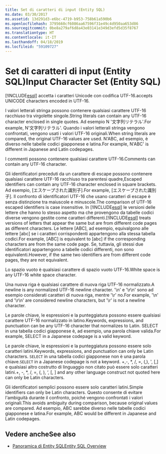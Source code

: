 ```yaml
---
title: Set di caratteri di input (Entity SQL)
ms.date: 03/30/2017
ms.assetid: 13d291d3-e6bc-4719-b953-758b61a590b6
ms.openlocfilehash: 3795660cf6086aa67596f31e49c4d950aa653d86
ms.sourcegitcommit: 0be8a279af6d8a43e03141e349d3efd5d35f8767
ms.translationtype: HT
ms.contentlocale: it-IT
ms.lasthandoff: 04/18/2019
ms.locfileid: "59109727"
---
```

# <a name="input-character-set-entity-sql"></a><span data-ttu-id="939e6-102">Set di caratteri di input (Entity SQL)</span><span class="sxs-lookup"><span data-stu-id="939e6-102">Input Character Set (Entity SQL)</span></span>
[!INCLUDE[esql](../../../../../../includes/esql-md.md)] <span data-ttu-id="939e6-103">accetta i caratteri Unicode con codifica UTF-16.</span><span class="sxs-lookup"><span data-stu-id="939e6-103">accepts UNICODE characters encoded in UTF-16.</span></span>  
  
 <span data-ttu-id="939e6-104">I valori letterali stringa possono contenere qualsiasi carattere UTF-16 racchiuso tra virgolette singole.</span><span class="sxs-lookup"><span data-stu-id="939e6-104">String literals can contain any UTF-16 character enclosed in single quotes.</span></span> <span data-ttu-id="939e6-105">Ad esempio N '文字列リテラル'.</span><span class="sxs-lookup"><span data-stu-id="939e6-105">For example, N'文字列リテラル'.</span></span> <span data-ttu-id="939e6-106">Quando i valori letterali stringa vengono confrontati, vengono usati i valori UTF-16 originali.</span><span class="sxs-lookup"><span data-stu-id="939e6-106">When string literals are compared, the original UTF-16 values are used.</span></span> <span data-ttu-id="939e6-107">N'ABC, ad esempio, è diverso nelle tabelle codici giapponese e latina.</span><span class="sxs-lookup"><span data-stu-id="939e6-107">For example, N'ABC' is different in Japanese and Latin codepages.</span></span>  
  
 <span data-ttu-id="939e6-108">I commenti possono contenere qualsiasi carattere UTF-16.</span><span class="sxs-lookup"><span data-stu-id="939e6-108">Comments can contain any UTF-16 character.</span></span>  
  
 <span data-ttu-id="939e6-109">Gli identificatori preceduti da un carattere di escape possono contenere qualsiasi carattere UTF-16 racchiuso tra parentesi quadre,</span><span class="sxs-lookup"><span data-stu-id="939e6-109">Escaped identifiers can contain any UTF-16 character enclosed in square brackets.</span></span> <span data-ttu-id="939e6-110">Ad esempio, [エスケープされた識別子].</span><span class="sxs-lookup"><span data-stu-id="939e6-110">For example, [エスケープされた識別子].</span></span> <span data-ttu-id="939e6-111">Il confronto di identificatori UTF-16 che usano caratteri di escape è senza distinzione tra maiuscole e minuscole.</span><span class="sxs-lookup"><span data-stu-id="939e6-111">The comparison of UTF-16 escaped identifiers is case insensitive.</span></span> <span data-ttu-id="939e6-112">In [!INCLUDE[esql](../../../../../../includes/esql-md.md)] le versioni delle lettere che hanno lo stesso aspetto ma che provengono da tabelle codici diverse vengono gestite come caratteri differenti.</span><span class="sxs-lookup"><span data-stu-id="939e6-112">[!INCLUDE[esql](../../../../../../includes/esql-md.md)] treats versions of letters that appear the same but are from different code pages as different characters.</span></span> <span data-ttu-id="939e6-113">Le lettere [ABC], ad esempio, equivalgono alle lettere [abc] se i caratteri corrispondenti appartengono alla stessa tabella codici.</span><span class="sxs-lookup"><span data-stu-id="939e6-113">For example, [ABC] is equivalent to [abc] if the corresponding characters are from the same code page.</span></span> <span data-ttu-id="939e6-114">Se, tuttavia, gli stessi due identificatori appartengono a tabelle codici differenti, non sono equivalenti.</span><span class="sxs-lookup"><span data-stu-id="939e6-114">However, if the same two identifiers are from different code pages, they are not equivalent.</span></span>  
  
 <span data-ttu-id="939e6-115">Lo spazio vuoto è qualsiasi carattere di spazio vuoto UTF-16.</span><span class="sxs-lookup"><span data-stu-id="939e6-115">White space is any UTF-16 white space character.</span></span>  
  
 <span data-ttu-id="939e6-116">Una nuova riga è qualsiasi carattere di nuova riga UTF-16 normalizzato.</span><span class="sxs-lookup"><span data-stu-id="939e6-116">A newline is any normalized UTF-16 newline character.</span></span> <span data-ttu-id="939e6-117">'\n' e '\r\n' sono ad esempio considerati caratteri di nuova riga, mentre '\r' no.</span><span class="sxs-lookup"><span data-stu-id="939e6-117">For example, '\n' and '\r\n' are considered newline characters, but '\r' is not a newline character.</span></span>  
  
 <span data-ttu-id="939e6-118">Le parole chiave, le espressioni e la punteggiatura possono essere qualsiasi carattere UTF-16 normalizzato in latino.</span><span class="sxs-lookup"><span data-stu-id="939e6-118">Keywords, expressions, and punctuation can be any UTF-16 character that normalizes to Latin.</span></span> <span data-ttu-id="939e6-119">SELECT in una tabella codici giapponese è, ad esempio, una parola chiave valida.</span><span class="sxs-lookup"><span data-stu-id="939e6-119">For example, SELECT in a Japanese codepage is a valid keyword.</span></span>  
  
 <span data-ttu-id="939e6-120">Le parole chiave, le espressioni e la punteggiatura possono essere solo caratteri latini.</span><span class="sxs-lookup"><span data-stu-id="939e6-120">Keywords, expressions, and punctuation can only be Latin characters.</span></span> <span data-ttu-id="939e6-121">`SELECT` in una tabella codici giapponese non è una parola chiave.</span><span class="sxs-lookup"><span data-stu-id="939e6-121">`SELECT` in a Japanese codepage is not a keyword.</span></span> <span data-ttu-id="939e6-122">+,-, \*, /, =, (,), ', [,] e qualsiasi altro costrutto di linguaggio non citato può essere solo caratteri latini.</span><span class="sxs-lookup"><span data-stu-id="939e6-122">+, -, \*, /, =, (, ), ‘, [, ] and any other language construct not quoted here can only be Latin characters.</span></span>  
  
 <span data-ttu-id="939e6-123">Gli identificatori semplici possono essere solo caratteri latini.</span><span class="sxs-lookup"><span data-stu-id="939e6-123">Simple identifiers can only be Latin characters.</span></span> <span data-ttu-id="939e6-124">Questo consente di evitare l'ambiguità durante il confronto, poiché vengono confrontati i valori originali.</span><span class="sxs-lookup"><span data-stu-id="939e6-124">This avoids ambiguity during comparison, because original values are compared.</span></span> <span data-ttu-id="939e6-125">Ad esempio, ABC sarebbe diverso nelle tabelle codici giapponese e latina.</span><span class="sxs-lookup"><span data-stu-id="939e6-125">For example, ABC would be different in Japanese and Latin codepages.</span></span>  
  
## <a name="see-also"></a><span data-ttu-id="939e6-126">Vedere anche</span><span class="sxs-lookup"><span data-stu-id="939e6-126">See also</span></span>

- [<span data-ttu-id="939e6-127">Panoramica di Entity SQL</span><span class="sxs-lookup"><span data-stu-id="939e6-127">Entity SQL Overview</span></span>](../../../../../../docs/framework/data/adonet/ef/language-reference/entity-sql-overview.md)
